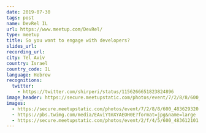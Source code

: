 ```yaml
---
date: 2019-07-30
tags: post
name: DevRel IL
url: https://www.meetup.com/DevRel/
type: meetup
title: So you want to engage with developers?
slides_url:
recording_url:
city: Tel Aviv
country: Israel
country_code: IL
language: Hebrew
recognitions:
  twitter:
    - https://twitter.com/shirperi/status/1156266651823824896
image_header: https://secure.meetupstatic.com/photos/event/7/2/8/8/600_483629320.jpeg
images:
  - https://secure.meetupstatic.com/photos/event/7/2/8/8/600_483629320.jpeg
  - https://pbs.twimg.com/media/EAviYtmXYAEOH0E?format=jpg&name=large
  - https://secure.meetupstatic.com/photos/event/2/f/4/5/600_483612101.jpeg
---
```

